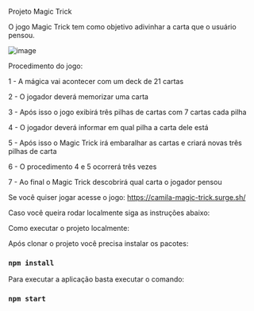 
Projeto Magic Trick

O jogo Magic Trick tem como objetivo adivinhar a carta que o usuário pensou.

![image](https://user-images.githubusercontent.com/93163329/173884712-afb017c9-59c3-486d-818b-9156738a664f.png)


Procedimento do jogo:

1 - A mágica vai acontecer com um deck de 21 cartas

2 - O jogador deverá memorizar uma carta

3 - Após isso o jogo exibirá três pilhas de cartas com 7 cartas cada pilha

4 - O jogador deverá informar em qual pilha a carta dele está

5 - Após isso o Magic Trick irá embaralhar as cartas e criará novas três pilhas de carta

6 - O procedimento 4 e 5 ocorrerá três vezes

7 - Ao final o Magic Trick descobrirá qual carta o jogador pensou

Se você quiser jogar acesse o jogo:  https://camila-magic-trick.surge.sh/

Caso você queira rodar localmente siga as instruções abaixo:

Como executar o projeto localmente:

Após clonar o projeto você precisa instalar os pacotes:
### `npm install`

Para executar a aplicação basta executar o comando:
### `npm start`

